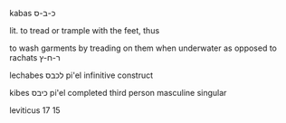 kabas כ-ב-ס

lit. to tread or trample with the feet, thus 

to wash garments by treading on them when underwater
as opposed to rachats ר-ח-ץ

lechabes לכבס
pi'el infinitive construct

kibes כיבס
pi'el completed third person masculine singular

leviticus 17 15